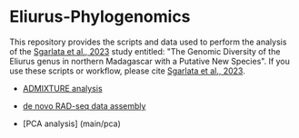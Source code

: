 # Eliurus-Phylogenomics

This repository provides the scripts and data used to perform the analysis of the [Sgarlata et al., 2023](https://www.biorxiv.org/content/10.1101/2022.10.21.513246v1) study entitled: "The Genomic Diversity of the Eliurus genus in northern Madagascar with a Putative New Species".
If you use these scripts or workflow, please cite [Sgarlata et al., 2023](https://www.biorxiv.org/content/10.1101/2022.10.21.513246v1).

* [ADMIXTURE analysis](main/ADMIXTURE)

* [de novo RAD-seq data assembly](main/stacks)

* [PCA analysis] (main/pca)
